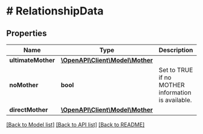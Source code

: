 # # RelationshipData

## Properties

Name | Type | Description | Notes
------------ | ------------- | ------------- | -------------
**ultimateMother** | [**\OpenAPI\Client\Model\Mother**](Mother.md) |  | [optional]
**noMother** | **bool** | Set to TRUE if no MOTHER information is available. | [optional]
**directMother** | [**\OpenAPI\Client\Model\Mother**](Mother.md) |  | [optional]

[[Back to Model list]](../../README.md#models) [[Back to API list]](../../README.md#endpoints) [[Back to README]](../../README.md)

